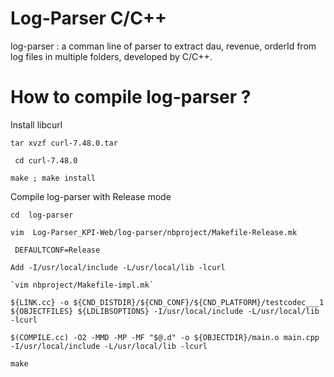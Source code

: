 # Log-Parser C/C++
  
  log-parser : a comman line of parser to extract dau, revenue, orderId from log files in multiple folders, developed by C/C++.
  
How to compile log-parser ?
==================
   Install libcurl 
   
  `tar xvzf curl-7.48.0.tar` 
   
  ` cd curl-7.48.0` 
   
  ` make ; make install `

   Compile log-parser with Release mode
   
  `cd  log-parser` 
   
   ` vim  Log-Parser_KPI-Web/log-parser/nbproject/Makefile-Release.mk `
   
   ` DEFAULTCONF=Release`
    
    
    Add -I/usr/local/include -L/usr/local/lib -lcurl
    
    `vim nbproject/Makefile-impl.mk`
   
   `${LINK.cc} -o ${CND_DISTDIR}/${CND_CONF}/${CND_PLATFORM}/testcodec___1 ${OBJECTFILES} ${LDLIBSOPTIONS} -I/usr/local/include -L/usr/local/lib -lcurl`
    
   `$(COMPILE.cc) -O2 -MMD -MP -MF "$@.d" -o ${OBJECTDIR}/main.o main.cpp -I/usr/local/include -L/usr/local/lib -lcurl`
   
  ` make `
